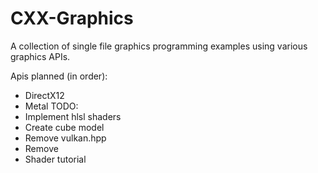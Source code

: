 # CXX-Graphics
A collection of single file graphics programming examples using various graphics APIs.

Apis planned (in order):
* DirectX12
* Metal
TODO:
* Implement hlsl shaders
* Create cube model
* Remove vulkan.hpp
* Remove 
* Shader tutorial